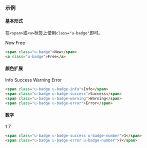 ### 示例
#### 基本形式

在`<span>`或`<a>`标签上使用`class="u-badge"`即可。

<div id="j-example1">
<span class="u-badge">New</span>
<a class="u-badge">Free</a>
</div>

```html
<span class="u-badge">New</span>
<a class="u-badge">Free</a>
```

#### 颜色扩展

<div id="j-example2">
<span class="u-badge u-badge-info">Info</span>
<span class="u-badge u-badge-success">Success</span>
<span class="u-badge u-badge-warning">Warning</span>
<span class="u-badge u-badge-error">Error</span>
</div>

```html
<span class="u-badge u-badge-info">Info</span>
<span class="u-badge u-badge-success">Success</span>
<span class="u-badge u-badge-warning">Warning</span>
<span class="u-badge u-badge-error">Error</span>
```

#### 数字

<div id="j-example3">
<span class="u-badge u-badge-success u-badge-number">1</span>
<span class="u-badge u-badge-error u-badge-number">7</span>
</div>

```html
<span class="u-badge u-badge-success u-badge-number">1</span>
<span class="u-badge u-badge-error u-badge-number">7</span>
```
